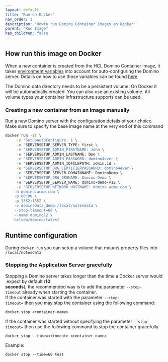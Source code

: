 ```yaml
---
layout: default
title: "Run on Docker"
nav_order: 1
description: "Howto run Domino Container Images on Docker"
parent: "Run Image"
has_children: false
---
```


## How run this image on Docker

When a new container is created from the HCL Domino Container image, it takes [environment variables](reference_environment-vars.md) into account for auto-configuring the Domino server.
Details on how to use those variables can be found [here](reference_environment-vars.md)

The Domino data directory needs to be a persistent volume. On Docker it will be automatically created.
You can also use an existing volume. All volume types your container infrastructure supports can be used.

### Creating a new container from an image manually

Run a new Domino server with the configuration details of your choice.
Make sure to specify the base image name at the very end of this command

```bash
docker run -it \
     -e "SetupAutoConfigure: 1 \
     -e "SERVERSETUP_SERVER_TYPE: first \
     -e "SERVERSETUP_ADMIN_FIRSTNAME: John \
     -e "SERVERSETUP_ADMIN_LASTNAME: Doe \
     -e "SERVERSETUP_ADMIN_PASSWORD: domino4ever \
     -e "SERVERSETUP_ADMIN_IDFILEPATH: admin.id \
     -e "SERVERSETUP_ORG_CERTIFIERPASSWORD: domino4ever \
     -e "SERVERSETUP_SERVER_DOMAINNAME: DominoDemo \
     -e "SERVERSETUP_ORG_ORGNAME: Domino-Demo \
     -e "SERVERSETUP_SERVER_NAME: domino-demo-v12 \
     -e "SERVERSETUP_NETWORK_HOSTNAME: domino.acme.com \
    -h domino.acme.com \
    -p 80:80 \
    -p 1352:1352 \
    -v dominodata_demo:/local/notesdata \
    --stop-timeout=60 \
    --name domino12 \
    hclcom/domino:latest
```

## Runtime configuration

During ```docker run``` you can setup a volume that mounts property files into `/local/notesdata`

### Stopping the Application Server gracefully

Stopping a Domino server takes longer than the time a Docker server would expect by default (**10 seconds**), the recommended way is to add the parameter `--stop-timeout` already when starting the container.
If the container was started with the parameter ```--stop-timeout=``` then you may stop the container using the following command:

```docker stop <container-name>```

If the container was started without specifying the parameter `--stop-timeout=` then use the following command to stop the container gracefully

```docker stop --time=<timeout> <container-name>```

Example:

```docker stop --time=60 test```
